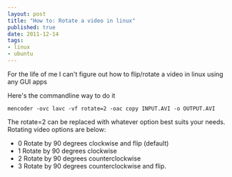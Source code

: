 ```yaml
--- 
layout: post
title: "How to: Rotate a video in linux"
published: true
date: 2011-12-14
tags: 
- linux
- ubuntu
---
```

For the life of me I can't figure out how to flip/rotate a video in linux using any GUI apps

Here's the commandline way to do it

``` shell
mencoder -ovc lavc -vf rotate=2 -oac copy INPUT.AVI -o OUTPUT.AVI
```

The rotate=2 can be replaced with whatever option best suits your needs. Rotating video options are below:

* 0 Rotate by 90 degrees clockwise and flip (default)
* 1 Rotate by 90 degrees clockwise
* 2 Rotate by 90 degrees counterclockwise
* 3 Rotate by 90 degrees counterclockwise and flip.

